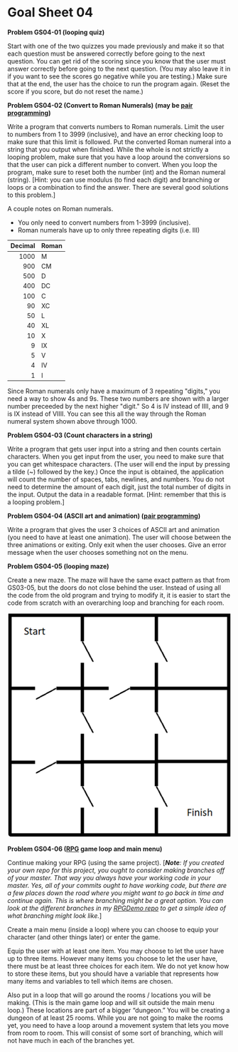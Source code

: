 # Goal Sheet 04

**Problem GS04-01 (looping quiz)**

Start with one of the two quizzes you made previously and make it so that each question must be answered correctly before going to the next question.  You can get rid of the scoring since you know that the user must answer correctly before going to the next question.  (You may also leave it in if you want to see the scores go negative while you are testing.)  Make sure that at the end, the user has the choice to run the program again.  (Reset the score if you score, but do not reset the name.)

**Problem GS04-02 (Convert to Roman Numerals) (may be [pair programming](https://github.com/MichaelTMiyoshi/CPPwithMiyoshi/blob/master/Problems/PairProgramming.md))**

Write a program that converts numbers to Roman numerals.  Limit the user to numbers from 1 to 3999 (inclusive), and have an error checking loop to make sure that this limit is followed.  Put the converted Roman numeral into a string that you output when finished.  While the whole is not strictly a looping problem, make sure that you have a loop around the conversions so that the user can pick a different number to convert.  When you loop the program, make sure to reset both the number (int) and the Roman numeral (string).  [Hint: you can use modulus (to find each digit) and branching or loops or a combination to find the answer.  There are several good solutions to this problem.]

A couple notes on Roman numerals.  
* You only need to convert numbers from 1-3999 (inclusive).
* Roman numerals have up to only three repeating digits (i.e. III)

Decimal | Roman
------: | -----
1000 | M
900 | CM
500 | D
400 | DC
100 | C
90 | XC
50 | L
40 | XL
10 | X
9 | IX
5 | V
4 | IV
1 | I

Since Roman numerals only have a maximum of 3 repeating "digits," you need a way to show 4s and 9s.  These two numbers are shown with a larger number preceeded by the next higher "digit."  So 4 is IV instead of IIII, and 9 is IX instead of VIIII.  You can see this all the way through the Roman numeral system shown above through 1000.

**Problem GS04-03 (Count characters in a string)**

Write a program that gets user input into a string and then counts certain characters.  When you get input from the user, you need to make sure that you can get whitespace characters.  (The user will end the input by pressing a tilde (~) followed by the <ENTER> key.)  Once the input is obtained, the application will count the number of spaces, tabs, newlines, and numbers.  You do not need to determine the amount of each digit, just the total number of digits in the input.  Output the data in a readable format.  [Hint: remember that this is a looping problem.]

**Problem GS04-04 (ASCII art and animation) ([pair programming](https://github.com/MichaelTMiyoshi/CPPwithMiyoshi/blob/master/Problems/PairProgramming.md))**

Write a program that gives the user 3 choices of ASCII art and animation (you need to have at least one animation).  The user will choose between the three animations or exiting.  Only exit when the user chooses.  Give an error message when the user chooses something not on the menu.

**Problem GS04-05 (looping maze)**

Create a new maze.  The maze will have the same exact pattern as that from GS03-05, but the doors do not close behind the user.  Instead of using all the code from the old program and trying to modify it, it is easier to start the code from scratch with an overarching loop and branching for each room.

![picture](https://github.com/MichaelTMiyoshi/CPPwithMiyoshi/blob/master/images/CPPMaze.png)

**Problem GS04-06 ([RPG](https://github.com/MichaelTMiyoshi/CPPwithMiyoshi/blob/master/Problems/RPG_Requirements.md)  game loop and main menu)**

Continue making your RPG (using the same project).  [_**Note**: If you created your own repo for this project, you ought to consider making branches off of your master.  That way you always have your working code in your master.  Yes, all of your commits ought to have working code, but there are a few places down the road where you might want to go back in time and continue again.  This is where branching might be a great option.  You can look at the different branches in my [RPGDemo repo](https://github.com/MichaelTMiyoshi/RPGDemo) to get a simple idea of what branching might look like._]

Create a main menu (inside a loop) where you can choose to equip your character (and other things later) or enter the game.

Equip the user with at least one item.  You may choose to let the user have up to three items.  However many items you choose to let the user have, there must be at least three choices for each item.  We do not yet know how to store these items, but you should have a variable that represents how many items and variables to tell which items are chosen.

Also put in a loop that will go around the rooms / locations you will be making.  (This is the main game loop and will sit outside the main menu loop.)  These locations are part of a bigger “dungeon.”  You will be creating a dungeon of at least 25 rooms.  While you are not going to make the rooms yet, you need to have a loop around a movement system that lets you move from room to room.  This will consist of some sort of branching, which will not have much in each of the branches yet.

